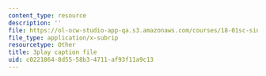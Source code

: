 ```yaml
---
content_type: resource
description: ''
file: https://ol-ocw-studio-app-qa.s3.amazonaws.com/courses/18-01sc-single-variable-calculus-fall-2010/c02218648d5558b34711af93f11a9c13_-MI0b4h3rS0.srt
file_type: application/x-subrip
resourcetype: Other
title: 3play caption file
uid: c0221864-8d55-58b3-4711-af93f11a9c13
---
```


